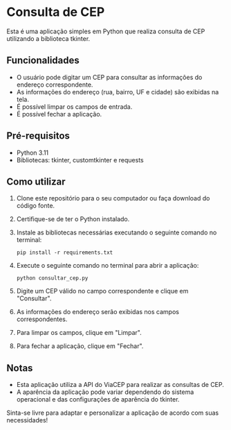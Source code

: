 # Consulta de CEP

Esta é uma aplicação simples em Python que realiza consulta de CEP utilizando a biblioteca tkinter.

## Funcionalidades

- O usuário pode digitar um CEP para consultar as informações do endereço correspondente.
- As informações do endereço (rua, bairro, UF e cidade) são exibidas na tela.
- É possível limpar os campos de entrada.
- É possível fechar a aplicação. 

## Pré-requisitos

- Python 3.11
- Bibliotecas: tkinter, customtkinter e requests

## Como utilizar

1. Clone este repositório para o seu computador ou faça download do código fonte.
2. Certifique-se de ter o Python instalado.
3. Instale as bibliotecas necessárias executando o seguinte comando no terminal:

   ```
   pip install -r requirements.txt
   ```

4. Execute o seguinte comando no terminal para abrir a aplicação:

   ```
   python consultar_cep.py
   ```

5. Digite um CEP válido no campo correspondente e clique em "Consultar".
6. As informações do endereço serão exibidas nos campos correspondentes.
7. Para limpar os campos, clique em "Limpar".
8. Para fechar a aplicação, clique em "Fechar".

## Notas

- Esta aplicação utiliza a API do ViaCEP para realizar as consultas de CEP.
- A aparência da aplicação pode variar dependendo do sistema operacional e das configurações de aparência do tkinter.

Sinta-se livre para adaptar e personalizar a aplicação de acordo com suas necessidades!
